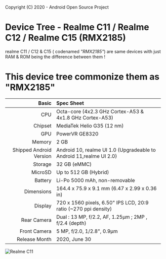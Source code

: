 Copyright (C) 2020 - Android Open Source Project

Device Tree - Realme C11 / Realme C12 / Realme C15 (RMX2185)
===============================================================

realme C11 / C12 & C15 ( codenamed _"RMX2185"_) are same devices with just RAM & ROM being the difference between them !

This device tree commonize them as "RMX2185"
================================================================

Basic   | Spec Sheet
-------:|:-------------------------
CPU     | Octa-core (4x2.3 GHz Cortex-A53 & 4x1.8 GHz Cortex-A53)
Chipset | MediaTek Helio G35 (12 nm)
GPU     | PowerVR GE8320
Memory  | 2 GB
Shipped Android Version | Android 10, realme UI 1.0 (Upgradeable to Android 11,realme UI 2.0)
Storage | 32 GB (eMMC)
MicroSD | Up to 512 GB (Hybrid)
Battery | Li-Po 5000 mAh, non-removable
Dimensions | 164.4 x 75.9 x 9.1 mm (6.47 x 2.99 x 0.36 in)
Display | 720 x 1560 pixels, 6.50" IPS LCD, 20:9 ratio (~270 ppi density)
Rear Camera  | Dual : 13 MP, f/2.2, AF, 1.25µm ; 2MP , f/2.4 (depth)
Front Camera | 	5 MP, f/2.0, 1/2.8", 0.9µm
Release Month | 2020, June 30

![Realme C11](https://fdn2.gsmarena.com/vv/pics/realme/realme-c11-1.jpg "Realme C11")